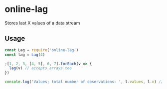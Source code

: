 # online-lag
Stores last X values of a data stream

## Usage
```javascript
const Lag = require('online-lag')
const lag = Lag(4)

;[1, 2, 3, [4, 5], 6, 7].forEach(v => {
  lag(v) // accepts arrays too
})

console.log('Values; total number of observations: ', l.values, l.n) // [7,6,5,4] 7
```
